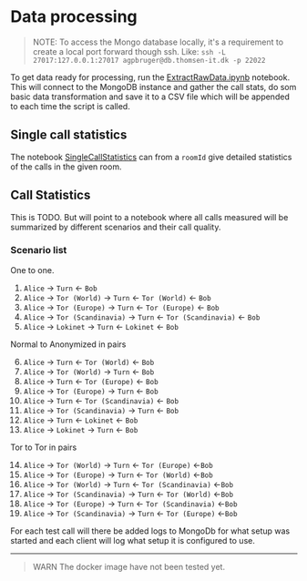 # Data processing

> NOTE: To access the Mongo database locally, it's a requirement to create a local port forward though ssh. Like: `ssh -L 27017:127.0.0.1:27017 agpbruger@db.thomsen-it.dk -p 22022
`

To get data ready for processing, run the [ExtractRawData.ipynb](./ExtractRawData.ipynb) notebook. This will connect to the MongoDB instance and gather the call stats, do som basic data transformation and save it to a CSV file which will be appended to each time the script is called.

## Single call statistics

The notebook [SingleCallStatistics](./SingleCallStatistics.ipynb) can from a `roomId` give detailed statistics of the calls in the given room.

## Call Statistics

This is TODO. But will point to a notebook where all calls measured will be summarized by different scenarios and their call quality.

### Scenario list

One to one.

1. `Alice` &rarr; `Turn` &larr; `Bob`
2. `Alice` &rarr; `Tor (World)` &rarr; `Turn` &larr; `Tor (World)` &larr; `Bob`
3. `Alice` &rarr; `Tor (Europe)` &rarr; `Turn` &larr; `Tor (Europe)` &larr; `Bob`
4. `Alice` &rarr; `Tor (Scandinavia)` &rarr; `Turn` &larr; `Tor (Scandinavia)` &larr; `Bob`
5. `Alice` &rarr; `Lokinet` &rarr; `Turn` &larr; `Lokinet` &larr; `Bob`

Normal to Anonymized in pairs

6. `Alice` &rarr; `Turn` &larr; `Tor (World)` &larr; `Bob`
7. `Alice` &rarr; `Tor (World)` &rarr; `Turn` &larr; `Bob`
8. `Alice` &rarr; `Turn` &larr; `Tor (Europe)` &larr; `Bob`
9. `Alice` &rarr;  `Tor (Europe)` &rarr; `Turn` &larr; `Bob`
10. `Alice` &rarr; `Turn` &larr; `Tor (Scandinavia)` &larr; `Bob`
11. `Alice` &rarr; `Tor (Scandinavia)` &rarr; `Turn` &larr; `Bob`
12. `Alice` &rarr; `Turn` &larr; `Lokinet` &larr; `Bob`
13. `Alice` &rarr; `Lokinet` &rarr; `Turn` &larr; `Bob`


Tor to Tor in pairs

14. `Alice` &rarr; `Tor (World)` &rarr; `Turn` &larr; `Tor (Europe)` &larr;`Bob`
15. `Alice` &rarr; `Tor (Europe)`  &rarr; `Turn` &larr; `Tor (World)` &larr;`Bob`
16. `Alice` &rarr; `Tor (World)`  &rarr; `Turn` &larr; `Tor (Scandinavia)` &larr;`Bob`
17. `Alice` &rarr; `Tor (Scandinavia)` &rarr; `Turn` &larr; `Tor (World)` &larr;`Bob`
18. `Alice` &rarr; `Tor (Europe)` &rarr; `Turn` &larr; `Tor (Scandinavia)` &larr;`Bob`
19. `Alice` &rarr; `Tor (Scandinavia)` &rarr; `Turn` &larr; `Tor (Europe)` &larr;`Bob`

For each test call will there be added logs to MongoDb for what setup was started and each client will log what setup it is configured to use.

---

> WARN The docker image have not been tested yet.